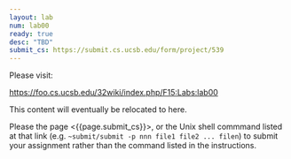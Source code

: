 ```yaml
---
layout: lab
num: lab00
ready: true
desc: "TBD"
submit_cs: https://submit.cs.ucsb.edu/form/project/539
---
```


Please visit:

<https://foo.cs.ucsb.edu/32wiki/index.php/F15:Labs:lab00>

This content will eventually be relocated to here.

Please the page <{{page.submit_cs}}>, or the Unix shell commmand listed at that
link (e.g. `~submit/submit -p nnn file1 file2 ... filen`) to
submit your assignment rather than the command listed in the instructions. 
